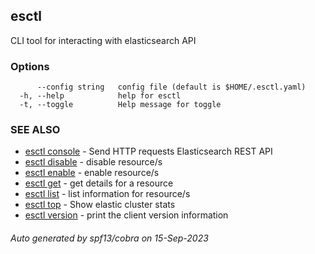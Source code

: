 ## esctl

CLI tool for interacting with elasticsearch API

### Options

```
      --config string   config file (default is $HOME/.esctl.yaml)
  -h, --help            help for esctl
  -t, --toggle          Help message for toggle
```

### SEE ALSO

* [esctl console](esctl_console.md)	 - Send HTTP requests Elasticsearch REST API
* [esctl disable](esctl_disable.md)	 - disable resource/s
* [esctl enable](esctl_enable.md)	 - enable resource/s
* [esctl get](esctl_get.md)	 - get details for a resource
* [esctl list](esctl_list.md)	 - list information for resource/s
* [esctl top](esctl_top.md)	 - Show elastic cluster stats
* [esctl version](esctl_version.md)	 - print the client version information

###### Auto generated by spf13/cobra on 15-Sep-2023
